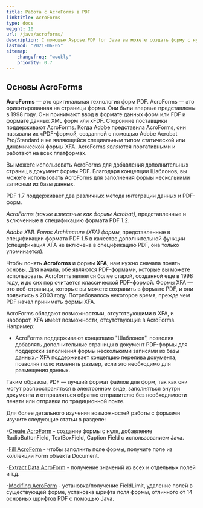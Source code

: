 ```yaml
---
title: Работа с AcroForms в PDF 
linktitle: AcroForms
type: docs
weight: 10
url: /java/acroforms/
description: С помощью Aspose.PDF for Java вы можете создать форму с нуля, заполнить поле формы в PDF-документе, извлечь данные из формы, добавить или удалить поля в существующей форме.
lastmod: "2021-06-05"
sitemap:
    changefreq: "weekly"
    priority: 0.7
---
```


## Основы AcroForms

**AcroForms** — это оригинальная технология форм PDF. AcroForms — это ориентированная на страницы форма. Они были впервые представлены в 1998 году. Они принимают ввод в формате данных форм или FDF и формате данных XML форм или xFDF. Сторонние поставщики поддерживают AcroForms. Когда Adobe представила AcroForms, они называли их «PDF-формой, созданной с помощью Adobe Acrobat Pro/Standard и не являющейся специальным типом статической или динамической формы XFA. AcroForms являются портативными и работают на всех платформах.

Вы можете использовать AcroForms для добавления дополнительных страниц в документ формы PDF.
 Благодаря концепции Шаблонов, вы можете использовать AcroForms для заполнения формы несколькими записями из базы данных.

PDF 1.7 поддерживает два различных метода интеграции данных и PDF-форм.

*AcroForms (также известные как формы Acrobat)*, представленные и включенные в спецификацию формата PDF 1.2.

*Adobe XML Forms Architecture (XFA) формы*, представленные в спецификации формата PDF 1.5 в качестве дополнительной функции (спецификация XFA не включена в спецификацию PDF, она только упоминается).

Чтобы понять **Acroforms** и формы **XFA**, нам нужно сначала понять основы. Для начала, обе являются PDF-формами, которые вы можете использовать. Acroforms является более старой, созданной еще в 1998 году, и до сих пор считается классической PDF-формой. Формы XFA — это веб-страницы, которые вы можете сохранить в формате PDF, и они появились в 2003 году. Потребовалось некоторое время, прежде чем PDF начал принимать формы XFA.

AcroForms обладают возможностями, отсутствующими в XFA, и наоборот, XFA имеет возможности, отсутствующие в AcroForms. Например:

- AcroForms поддерживают концепцию "Шаблонов", позволяя добавлять дополнительные страницы в документ PDF-формы для поддержки заполнения формы несколькими записями из базы данных.- XFA поддерживает концепцию перелива документа, позволяя полю изменять размер, если это необходимо для размещения данных.

Таким образом, PDF — лучший формат файлов для форм, так как они могут распространяться в электронном виде, заполняться внутри документа и отправляться обратно отправителю без необходимости печати или отправки по традиционной почте.

Для более детального изучения возможностей работы с формами изучите следующие статьи в разделе:

-[Create AcroForm](/pdf/java/create-form/) - создание формы с нуля, добавление RadioButtonField, TextBoxField, Caption Field с использованием Java.

-[Fill AcroForm](/pdf/java/fill-form/) - чтобы заполнить поле формы, получите поле из коллекции Form объекта Document.

-[Extract Data AcroForm](/pdf/java/extract-form/) - получение значений из всех и отдельных полей и т.д.

-[Modifing AcroForm](/pdf/java/modifing-form/) - установка/получение FieldLimit, удаление полей в существующей форме, установка шрифта поля формы, отличного от 14 основных шрифтов PDF с помощью Java.